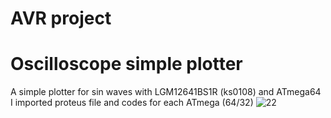 # AVR project
# Oscilloscope simple plotter
A simple plotter for sin waves with LGM12641BS1R (ks0108) and ATmega64 
I imported proteus file and codes for each ATmega (64/32) 
![22](https://user-images.githubusercontent.com/120029524/210421854-d9c5c350-4676-43c6-bae6-0ac9f8ed75f2.PNG)
